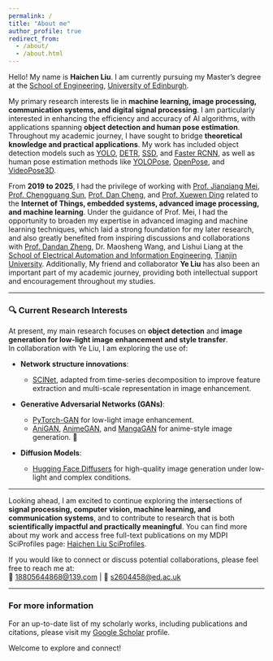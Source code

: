 ```yaml
---
permalink: /
title: "About me"
author_profile: true
redirect_from: 
  - /about/
  - /about.html
---
```


Hello! My name is **Haichen Liu**. I am currently pursuing my Master’s degree at the [School of Engineering](https://eng.ed.ac.uk/), [University of Edinburgh](https://www.ed.ac.uk/).  


My primary research interests lie in **machine learning, image processing, communication systems, and digital signal processing**. I am particularly interested in enhancing the efficiency and accuracy of AI algorithms, with applications spanning **object detection and human pose estimation**. Throughout my academic journey, I have sought to bridge **theoretical knowledge and practical applications**. My work has included object detection models such as [YOLO](https://github.com/ultralytics/ultralytics), [DETR](https://github.com/facebookresearch/detr), [SSD](https://github.com/amdegroot/ssd.pytorch), and [Faster RCNN](https://github.com/jwyang/faster-rcnn.pytorch), as well as human pose estimation methods like [YOLOPose](https://arxiv.org/abs/2204.06806), [OpenPose](https://github.com/CMU-Perceptual-Computing-Lab/openpose), and [VideoPose3D](https://github.com/facebookresearch/VideoPose3D).


From **2019 to 2025**, I had the privilege of working with [Prof. Jianqiang Mei](https://dianzi.tute.edu.cn/info/1291/25232.htm), [Prof. Chengguang Sun](https://dianzi.tute.edu.cn/info/1291/25242.htm), [Prof. Dan Cheng](https://dianzi.tute.edu.cn/info/1291/25162.htm), and [Prof. Xuewen Ding](https://dianzi.tute.edu.cn/info/1291/25172.htm) related to the **Internet of Things, embedded systems, advanced image processing, and machine learning**. Under the guidance of Prof. Mei, I had the opportunity to broaden my expertise in advanced imaging and machine learning techniques, which laid a strong foundation for my later research, and also greatly benefited from inspiring discussions and collaborations with [Prof. Dandan Zheng](https://seea.tju.edu.cn/info/1013/1563.htm), Dr. Maosheng Wang, and Lishui Liang at the [School of Electrical Automation and Information Engineering](https://seea.tju.edu.cn/index.htm), [Tianjin University](https://www.tju.edu.cn/). Additionally, My friend and collaborator **Ye Liu** has also been an important part of my academic journey, providing both intellectual support and encouragement throughout my studies.

---

### 🔍 Current Research Interests
At present, my main research focuses on **object detection** and **image generation for low-light image enhancement and style transfer**.  
In collaboration with Ye Liu, I am exploring the use of:  

- **Network structure innovations**:  
  - [SCINet](https://github.com/cure-lab/SCINet), adapted from time-series decomposition to improve feature extraction and multi-scale representation in image enhancement.  

- **Generative Adversarial Networks (GANs)**:  
  - [PyTorch-GAN](https://github.com/eriklindernoren/PyTorch-GAN) for low-light image enhancement.  
  - [AniGAN](https://github.com/bing-li-ai/AniGAN), [AnimeGAN](https://github.com/TachibanaYoshino/AnimeGAN), and [MangaGAN](https://github.com/nikitaa30/Manga-GAN) for anime-style image generation. 🎨 

- **Diffusion Models**:  
  - [Hugging Face Diffusers](https://github.com/huggingface/diffusers) for high-quality image generation under low-light and complex conditions.  

---

Looking ahead, I am excited to continue exploring the intersections of **signal processing, computer vision, machine learning, and communication systems**, and to contribute to research that is both **scientifically impactful and practically meaningful**. You can find more about my work and access free full-text publications on my MDPI SciProfiles page: [Haichen Liu SciProfiles](https://sciprofiles.com/profile/HaichenLiu).  

If you would like to connect or discuss potential collaborations, please feel free to reach me at:  
📧 18805644868@139.com | 📧 s2604458@ed.ac.uk  

---

### For more information
For an up-to-date list of my scholarly works, including publications and citations, please visit my [Google Scholar](https://scholar.google.com/citations?hl=en&user=wv4jqDEAAAAJ) profile.  

Welcome to explore and connect!  


